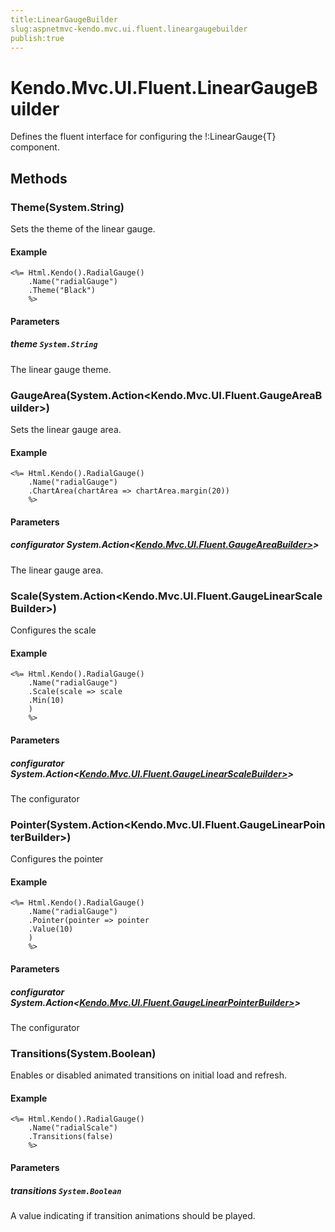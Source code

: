 ```yaml
---
title:LinearGaugeBuilder
slug:aspnetmvc-kendo.mvc.ui.fluent.lineargaugebuilder
publish:true
---
```


# Kendo.Mvc.UI.Fluent.LinearGaugeBuilder

Defines the fluent interface for configuring the !:LinearGauge{T} component.

## Methods

### Theme(System.String)
Sets the theme of the linear gauge.

#### Example
    <%= Html.Kendo().RadialGauge()
        .Name("radialGauge")
        .Theme("Black")
        %>

#### Parameters

##### theme `System.String`
The linear gauge theme.

### GaugeArea(System.Action<Kendo.Mvc.UI.Fluent.GaugeAreaBuilder>)
Sets the linear gauge area.

#### Example
    <%= Html.Kendo().RadialGauge()
        .Name("radialGauge")
        .ChartArea(chartArea => chartArea.margin(20))
        %>

#### Parameters

##### configurator System.Action<[Kendo.Mvc.UI.Fluent.GaugeAreaBuilder>](/api/wrappers/aspnet-mvc/Kendo.Mvc.UI.Fluent/GaugeAreaBuilder>)>
The linear gauge area.

### Scale(System.Action<Kendo.Mvc.UI.Fluent.GaugeLinearScaleBuilder>)
Configures the scale

#### Example
    <%= Html.Kendo().RadialGauge()
        .Name("radialGauge")
        .Scale(scale => scale
        .Min(10)
        )
        %>

#### Parameters

##### configurator System.Action<[Kendo.Mvc.UI.Fluent.GaugeLinearScaleBuilder>](/api/wrappers/aspnet-mvc/Kendo.Mvc.UI.Fluent/GaugeLinearScaleBuilder>)>
The configurator

### Pointer(System.Action<Kendo.Mvc.UI.Fluent.GaugeLinearPointerBuilder>)
Configures the pointer

#### Example
    <%= Html.Kendo().RadialGauge()
        .Name("radialGauge")
        .Pointer(pointer => pointer
        .Value(10)
        )
        %>

#### Parameters

##### configurator System.Action<[Kendo.Mvc.UI.Fluent.GaugeLinearPointerBuilder>](/api/wrappers/aspnet-mvc/Kendo.Mvc.UI.Fluent/GaugeLinearPointerBuilder>)>
The configurator

### Transitions(System.Boolean)
Enables or disabled animated transitions on initial load and refresh.

#### Example
    <%= Html.Kendo().RadialGauge()
        .Name("radialScale")
        .Transitions(false)
        %>

#### Parameters

##### transitions `System.Boolean`
A value indicating if transition animations should be played.